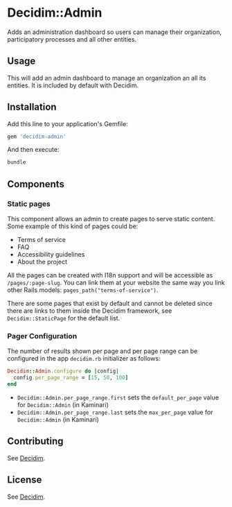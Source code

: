 # Decidim::Admin

Adds an administration dashboard so users can manage their
organization, participatory processes and all other entities.

## Usage

This will add an admin dashboard to manage an organization an all its entities.
It is included by default with Decidim.

## Installation

Add this line to your application's Gemfile:

```ruby
gem 'decidim-admin'
```

And then execute:

```bash
bundle
```

## Components

### Static pages

This component allows an admin to create pages to serve static content. Some
example of this kind of pages could be:

* Terms of service
* FAQ
* Accessibility guidelines
* About the project

All the pages can be created with I18n support and will be accessible as
`/pages/:page-slug`. You can link them at your website the same way you link
other Rails models: `pages_path("terms-of-service")`.

There are some pages that exist by default and cannot be deleted since there
are links to them inside the Decidim framework, see `Decidim::StaticPage` for
the default list.

### Pager Configuration

The number of results shown per page and per page range can be configured in the app `decidim.rb` initializer as follows:

```ruby
Decidim::Admin.configure do |config|
  config.per_page_range = [15, 50, 100]
end
```

* `Decidim::Admin.per_page_range.first` sets the `default_per_page` value for `Decidim::Admin` (in Kaminari)
* `Decidim::Admin.per_page_range.last` sets the `max_per_page`  value for `Decidim::Admin` (in Kaminari)

## Contributing

See [Decidim](https://github.com/decidim/decidim).

## License

See [Decidim](https://github.com/decidim/decidim).
